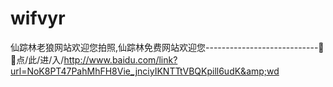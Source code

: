 # wifvyr
仙踪林老狼网站欢迎您拍照,仙踪林免费网站欢迎您----------------------------🥽🥽点/此/进/入/http://www.baidu.com/link?url=NoK8PT47PahMhFH8Vie_jnciyIKNTTtVBQKpill6udK&amp;wd
